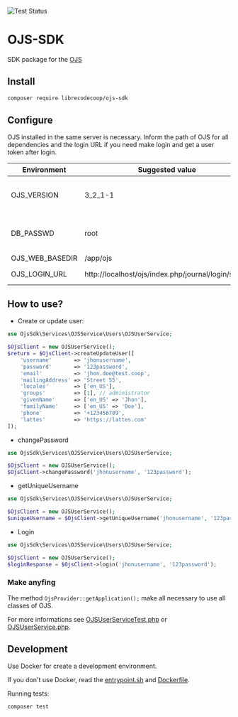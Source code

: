 ![Test Status](https://github.com/librecodecoop/ojs-sdk/workflows/ci/badge.svg?branch=main)

# OJS-SDK

SDK package for the [OJS](https://pkp.sfu.ca/ojs/)

## Install

```bash
composer require librecodecoop/ojs-sdk
```

## Configure

OJS installed in the same server is necessary. Inform the path of OJS for all dependencies and the login URL if you need make login and get a user token after login.

| Environment     | Suggested value                                 | Usage                                     |
| --------------- | ----------------------------------------------- | ----------------------------------------- |
| OJS_VERSION     | 3_2_1-1                                         | Setup development environment with Docker |
| DB_PASSWD       | root                                            | Setup development environment with Docker |
| OJS_WEB_BASEDIR | /app/ojs                                        | For make all                              |
| OJS_LOGIN_URL   | http://localhost/ojs/index.php/journal/login/signIn | Only for login                            |

## How to use?

* Create or update user:
```php
use OjsSdk\Services\OJSService\Users\OJSUserService;

$OjsClient = new OJSUserService();
$return = $OjsClient->createUpdateUser([
    'username'       => 'jhonusername',
    'password'       => '123password',
    'email'          => 'jhon.doe@test.coop',
    'mailingAddress' => 'Street 55',
    'locales'        => ['en_US'],
    'groups'         => [1], // administrator
    'givenName'      => ['en_US' => 'Jhon'],
    'familyName'     => ['en_US' => 'Doe'],
    'phone'          => '+123456789',
    'lattes'         => 'https://lattes.com'
]);
```
* changePassword

```php
use OjsSdk\Services\OJSService\Users\OJSUserService;

$OjsClient = new OJSUserService();
$OjsClient->changePassword('jhonusername', '123password');
```
* getUniqueUsername

```php
use OjsSdk\Services\OJSService\Users\OJSUserService;

$OjsClient = new OJSUserService();
$uniqueUsername = $OjsClient->getUniqueUsername('jhonusername', '123password');
```

* Login

```php
use OjsSdk\Services\OJSService\Users\OJSUserService;

$OjsClient = new OJSUserService();
$loginResponse = $OjsClient->login('jhonusername', '123password');
```

### Make anyfing

The method `OjsProvider::getApplication();` make all necessary to use all classes of OJS.

For more informations see [OJSUserServiceTest.php](tests/Services/OJSService/Users/OJSUserServiceTest.php) or [OJSUserService.php](src/Services/OJSService/Users/OJSUserService.php).


## Development

Use Docker for create a development environment.

If you don't use Docker, read the [entrypoint.sh](.docker/php7/entrypoint.sh) and [Dockerfile](.docker/php7/Dockerfile).

Running tests:

```bash
composer test
```

